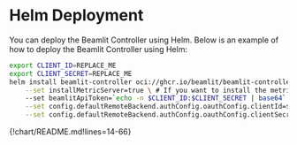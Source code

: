 # Helm Deployment

You can deploy the Beamlit Controller using Helm. Below is an example of how to deploy the Beamlit Controller using Helm:

```sh
export CLIENT_ID=REPLACE_ME
export CLIENT_SECRET=REPLACE_ME
helm install beamlit-controller oci://ghcr.io/beamlit/beamlit-controller-chart \
    --set installMetricServer=true \ # If you want to install the metric server along with the controller to allow offloading models
    --set beamlitApiToken=`echo -n $CLIENT_ID:$CLIENT_SECRET | base64` \
    --set config.defaultRemoteBackend.authConfig.oauthConfig.clientId=$CLIENT_ID \
    --set config.defaultRemoteBackend.authConfig.oauthConfig.clientSecret=$CLIENT_SECRET
```

{!chart/README.md!lines=14-66}
